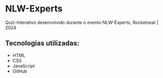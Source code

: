 # NLW-Experts
Quiz-Interativo desenvolvido durante o evento NLW-Experts, Rocketseat | 2024

## Tecnologias utilizadas:
- HTML
- CSS
- JavaScript
- GitHub